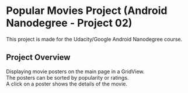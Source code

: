 # Popular Movies Project (Android Nanodegree - Project 02)
This project is made for the Udacity/Google Android Nanodegree course.

## Project Overview
Displaying movie posters on the main page in a GridView.  
The posters can be sorted by popularity or ratings.  
A click on a poster shows the details of the movie.
